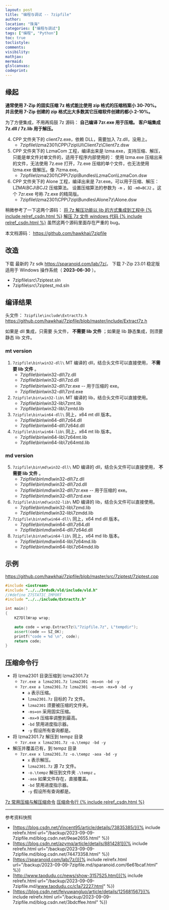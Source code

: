 ```yaml
---
layout: post
title: "编程与调试 -- 7zipfile"
author:
location: "珠海"
categories: ["编程与调试"]
tags: ["编程", "Python"]
toc: true
toclistyle:
comments:
visibility:
mathjax:
mermaid:
glslcanvas:
codeprint:
---
```



## 缘起

**通常使用 7-Zip 的固实压缩 7z 格式能比使用 zip 格式的压缩档案小 30-70%。**
**并且使用 7-Zip 创建的 zip 格式比大多数其它压缩软件创建的都小 2-10%。**

为了方便集成，不用再捣鼓 7z 源码：
**自己编译 7zr.exe 用于压缩。**
**客户端集成 7z.dll / 7z.lib 用于解压。**

4. CPP 文件夹下的 client7z.exe，依赖 DLL，需要加入 7z.dll，没用上。
    * 7zipfile\lzma2301\CPP\7zip\UI\Client7z\Client7z.dsw
5. CPP 文件夹下的 LzmaCom 工程，编译出来是 lzma.exe，支持压缩、解压，只能是单文件对单文件的，适用于程序内部使用的：
    使用 lzma.exe 压缩出来的文件，无法使用 7z.exe 打开，7z.exe 压缩的单个文件，也无法使用 lzma.exe 做解压。像 7lzma.exe。
    * 7zipfile\lzma2301\CPP\7zip\Bundles\LzmaCon\LzmaCon.dsw
6. CPP 文件夹下的 Alone 工程，编译出来是 7zr.exe。可以用于压缩、解压：LZMA\BCJ\BCJ2 压缩算法。
    设置压缩算法的参数为 `-m` ，如 `-m0=BCJ2` 。这个 7zr.exe 号称 7z.exe 的精简版。
    * 7zipfile\lzma2301\CPP\7zip\Bundles\Alone7z\Alone.dsw

稍微参考了一下这两个源码：
[将 7z 解压功能以 lib 的方式集成到工程中 {% include relref_csdn.html %}](https://blog.csdn.net/Vincent95/article/details/73835385/)
[解压 7z 文件 windows 代码 {% include relref_csdn.html %}](https://blog.csdn.net/azymq/article/details/8814281)
虽然这两个源码里面存在严重的 bug。

本文档源码：
<https://github.com/hawkhai/7zipfile>


## 改造

下载 最新的 7z sdk <https://sparanoid.com/lab/7z/>。
下载 7-Zip 23.01 稳定版适用于 Windows 操作系统（ **2023-06-30** ）。

* 7zipfile\src\7ziptest.sln
* 7zipfile\src\7ziptest_md.sln


## 编译结果

头文件：
`7zipfile\include\Extract7z.h`
<https://github.com/hawkhai/7zipfile/blob/master/include/Extract7z.h>

如果是 dll 集成，只需要 头文件， **不需要 lib 文件** ；如果是 lib 静态集成，则须要静态 lib 文件。


### mt version

1. `7zipfile\bin\win32-dll\` MT 编译的 dll，结合头文件可以直接使用， **不需要 lib 文件** 。
    * 7zipfile\bin\win32-dll\7z.dll
    * 7zipfile\bin\win32-dll\7zd.dll
    * 7zipfile\bin\win32-dll\7zr.exe -- 用于压缩的 exe。
    * 7zipfile\bin\win32-dll\7zrd.exe
2. `7zipfile\bin\win32-lib\` MT 编译的 lib，结合头文件可以直接使用。
    * 7zipfile\bin\win32-lib\7zmt.lib
    * 7zipfile\bin\win32-lib\7zmtd.lib
3. `7zipfile\bin\win64-dll\` 同上，x64 mt dll 版本。
    * 7zipfile\bin\win64-dll\7z64.dll
    * 7zipfile\bin\win64-dll\7z64d.dll
4. `7zipfile\bin\win64-lib\` 同上，x64 mt lib 版本。
    * 7zipfile\bin\win64-lib\7z64mt.lib
    * 7zipfile\bin\win64-lib\7z64mtd.lib


### md version

5. `7zipfile\bin\md\win32-dll\` MD 编译的 dll，结合头文件可以直接使用， **不需要 lib 文件** 。
    * 7zipfile\bin\md\win32-dll\7z.dll
    * 7zipfile\bin\md\win32-dll\7zd.dll
    * 7zipfile\bin\md\win32-dll\7zr.exe -- 用于压缩的 exe。
    * 7zipfile\bin\md\win32-dll\7zrd.exe
6. `7zipfile\bin\md\win32-lib\` MD 编译的 lib，结合头文件可以直接使用。
    * 7zipfile\bin\md\win32-lib\7zmd.lib
    * 7zipfile\bin\md\win32-lib\7zmdd.lib
7. `7zipfile\bin\md\win64-dll\` 同上，x64 md dll 版本。
    * 7zipfile\bin\md\win64-dll\7z64.dll
    * 7zipfile\bin\md\win64-dll\7z64d.dll
8. `7zipfile\bin\md\win64-lib\` 同上，x64 md lib 版本。
    * 7zipfile\bin\md\win64-lib\7z64md.lib
    * 7zipfile\bin\md\win64-lib\7z64mdd.lib


## 示例

<https://github.com/hawkhai/7zipfile/blob/master/src/7ziptest/7ziptest.cpp>

```cpp
#include <iostream>
#include "../../3rdsdk/vld/include/vld.h"
//#define Z7STATIC_IMPORT
#include "../../include/Extract7z.h"

int main()
{
    KZ7DllWrap wrap;

    auto code = wrap.Extract7z(L"7zipfile.7z", L"tempdir");
    assert(code == SZ_OK);
    printf("code = %d \n", code);
    return code;
}
```


## 压缩命令行

* 将 lzma2301 目录压缩到 lzma2301.7z
    * `7zr.exe a lzma2301.7z lzma2301 -ms=on -bd -y`
    * `7zr.exe a lzma2301.7z lzma2301 -ms=on -mx=9 -bd -y`
        * `a` 表示压缩。
        * `lzma2301.7z` 目标的 7z 文件。
        * `lzma2301` 须要被压缩的文件夹。
        * `-ms=on` 采用固实压缩。
        * `-mx=9` 压缩率调整到最高。
        * `-bd` 禁用进度指示器。
        * `-y` 假设所有查询都是。
* 将 lzma2301.7z 解压到 tempz 目录
    * `7zr.exe x lzma2301.7z -o.\tempz -bd -y`
* 解压并覆盖已有，到 tempz 目录
    * `7zr.exe x lzma2301.7z -o.\tempz -aoa -bd -y`
        * `x` 表示解压。
        * `lzma2301.7z` 源 7z 文件。
        * `-o.\tempz` 解压到文件夹 `.\tempz` 。
        * `-aoa` 如果文件存在，直接覆盖。
        * `-bd` 禁用进度指示器。
        * `-y` 假设所有查询都是。

[7z 常用压缩与解压缩命令](http://www.taodudu.cc/news/show-3157525.html)
[压缩命令行 {% include relref_csdn.html %}](https://blog.csdn.net/feiyuwangluo/article/details/125681567)



<hr class='reviewline'/>
<p class='reviewtip'><script type='text/javascript' src='{% include relref.html url="/assets/reviewjs/blogs/2023-09-09-7zipfile.md.js" %}'></script></p>
<font class='ref_snapshot'>参考资料快照</font>

- [https://blog.csdn.net/Vincent95/article/details/73835385/]({% include relrefx.html url="/backup/2023-09-09-7zipfile.md/blog.csdn.net/9eae2655.html" %})
- [https://blog.csdn.net/azymq/article/details/8814281]({% include relrefx.html url="/backup/2023-09-09-7zipfile.md/blog.csdn.net/74473358.html" %})
- [https://sparanoid.com/lab/7z/]({% include relrefx.html url="/backup/2023-09-09-7zipfile.md/sparanoid.com/6e61bcaf.html" %})
- [http://www.taodudu.cc/news/show-3157525.html]({% include relrefx.html url="/backup/2023-09-09-7zipfile.md/www.taodudu.cc/c1a72227.html" %})
- [https://blog.csdn.net/feiyuwangluo/article/details/125681567]({% include relrefx.html url="/backup/2023-09-09-7zipfile.md/blog.csdn.net/3bdcffee.html" %})
